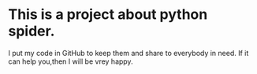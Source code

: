 # This is a project about python spider.
I put my code in GitHub to keep them and share to everybody in need.
If it can help you,then I will be vrey happy.
